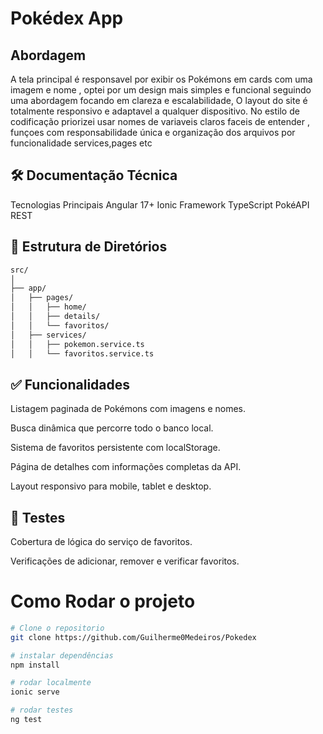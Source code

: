 # Pokédex App

## Abordagem

A tela principal é responsavel por exibir os Pokémons em cards com uma imagem e nome , optei por um design mais simples e funcional seguindo uma abordagem focando em clareza e escalabilidade, O layout do site é totalmente responsivo e adaptavel a qualquer dispositivo. No estilo de codificação priorizei usar nomes de variaveis claros faceis de entender , funçoes com responsabilidade única e organização dos arquivos por funcionalidade services,pages etc

## 🛠️ Documentação Técnica

Tecnologias Principais
Angular 17+
Ionic Framework
TypeScript
PokéAPI REST

## 📁 Estrutura de Diretórios

```bash
src/
│
├── app/
│   ├── pages/
│   │   ├── home/
│   │   ├── details/
│   │   └── favoritos/
│   ├── services/
│   │   ├── pokemon.service.ts
│   │   └── favoritos.service.ts

```

## ✅ Funcionalidades

Listagem paginada de Pokémons com imagens e nomes.

Busca dinâmica que percorre todo o banco local.

Sistema de favoritos persistente com localStorage.

Página de detalhes com informações completas da API.

Layout responsivo para mobile, tablet e desktop.

## 🧪 Testes

Cobertura de lógica do serviço de favoritos.

Verificações de adicionar, remover e verificar favoritos.

# Como Rodar o projeto

```bash
# Clone o repositorio
git clone https://github.com/Guilherme0Medeiros/Pokedex

# instalar dependências
npm install

# rodar localmente
ionic serve

# rodar testes
ng test

```
